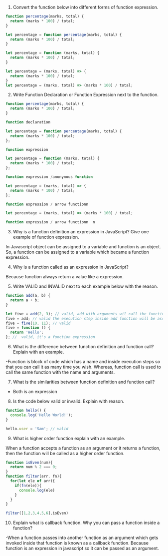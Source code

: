 1. Convert the function below into different forms of function expression.

```js
function percentage(marks, total) {
  return (marks * 100) / total;
}

let percentage = function percentage(marks, total) {
  return (marks * 100) / total;
}

let percentage = function (marks, total) {
  return (marks * 100) / total;
}

let percentage = (marks, total) => {
  return (marks * 100) / total;
}
let percentage = (marks, total) => (marks * 100) / total;


```

2. Write Function Declaration or Function Expression next to the function.

```js
function percentage(marks, total) {
  return (marks * 100) / total;
}

function declaration
```

```js
let percentage = function percentage(marks, total) {
  return (marks * 100) / total;
};

function expression

```

```js
let percentage = function (marks, total) {
  return (marks * 100) / total;
};

function expression /anonymous function
```

```js
let percentage = (marks, total) => {
  return (marks * 100) / total;
};

function expression / arrow functionn
```

```js
let percentage = (marks, total) => (marks * 100) / total;

function expression / arrow functionn  n   
```

3. Why is a function definition an expression in JavaScript? Give one example of function expression.

In Javascript object can be assigned to a variable and function is an object. So, a function can be assigned to a variable which became a function expression.

4. Why is a function called as an expression in JavaScript?

Because function always return a value like a expression. 

5. Write VALID and INVALID next to each example below with the reason.

```js
function add(a, b) {
  return a + b;
}

let five = add(2, 3); // valid, add with arguments wil call the function
five = add; // valid the execution step inside add function will be assign to variable five.
five = five(10, 11); // valid 
five = function () {
  return 'Hello';
}; //  valid, it's a function expression
```

6. What is the difference between function definition and function call? Explain with an example.

-Function is block of code which has a name and inside execution steps so that you can call it as many time you wish. Whereas, function call is used to call the same function with the name and arguments.

7. What is the similarities between function definition and function call?

- Both is an expression 

8. Is the code below valid or invalid. Explain with reason.

```js
function hello() {
  console.log('Hello World!');
} 

hello.user = 'Sam'; // valid
```

9. What is higher order function explain with an example.

When a function accepts a function as an argument or it returns a function, then the function will be called as a higher order function.
```js
function isEven(num){
  return num % 2 === 0;  
}
function filter(arr, fn){
  for(let ele of arr){
    if(fn(ele)){
      console.log(ele)
    }
  }
}

filter([1,2,3,4,5,6],isEven)
```
10. Explain what is callback function. Why you can pass a function inside a function?

-When a function passes into another function as an argument which gets invoked inside that function is known as a callback function.
Because function is an expression in javascript so it can be passed as an argument.